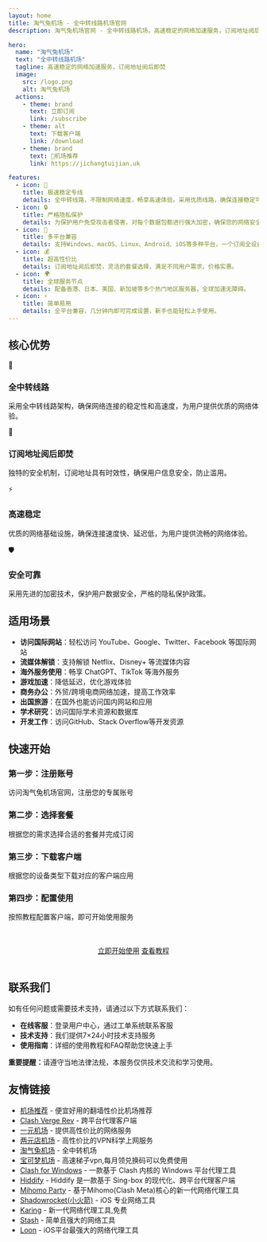 ```yaml
---
layout: home
title: 淘气兔机场 - 全中转线路机场官网
description: 淘气兔机场官网 - 全中转线路机场，高速稳定的网络加速服务，订阅地址阅后即焚。支持Windows、macOS、Linux、Android、iOS等多平台。

hero:
  name: "淘气兔机场"
  text: "全中转线路机场"
  tagline: 高速稳定的网络加速服务，订阅地址阅后即焚
  image:
    src: /logo.png
    alt: 淘气兔机场
  actions:
    - theme: brand
      text: 立即订阅
      link: /subscribe
    - theme: alt
      text: 下载客户端
      link: /download
    - theme: brand
      text: 🎉机场推荐
      link: https://jichangtuijian.uk

features:
  - icon: 🚀
    title: 极速稳定专线
    details: 全中转线路，不限制网络速度，畅享高速体验。采用优质线路，确保连接稳定可靠。
  - icon: 🔒
    title: 严格隐私保护
    details: 为保护用户免受攻击者侵害，对每个数据包都进行强大加密，确保您的网络安全。
  - icon: 📱
    title: 多平台兼容
    details: 支持Windows、macOS、Linux、Android、iOS等多种平台，一个订阅全设备使用。
  - icon: 💰
    title: 超高性价比
    details: 订阅地址阅后即焚，灵活的套餐选择，满足不同用户需求，价格实惠。
  - icon: 🌍
    title: 全球服务节点
    details: 配备香港、日本、美国、新加坡等多个热门地区服务器，全球加速无障碍。
  - icon: ⚡
    title: 简单易用
    details: 全平台兼容，几分钟内即可完成设置，新手也能轻松上手使用。
---
```


## 核心优势

<div class="features-grid">
  <div class="feature-item">
    <div class="icon">🎯</div>
    <div>
      <h3>全中转线路</h3>
      <p>采用全中转线路架构，确保网络连接的稳定性和高速度，为用户提供优质的网络体验。</p>
    </div>
  </div>
  
  <div class="feature-item">
    <div class="icon">🔐</div>
    <div>
      <h3>订阅地址阅后即焚</h3>
      <p>独特的安全机制，订阅地址具有时效性，确保用户信息安全，防止滥用。</p>
    </div>
  </div>
  
  <div class="feature-item">
    <div class="icon">⚡</div>
    <div>
      <h3>高速稳定</h3>
      <p>优质的网络基础设施，确保连接速度快、延迟低，为用户提供流畅的网络体验。</p>
    </div>
  </div>
  
  <div class="feature-item">
    <div class="icon">🛡️</div>
    <div>
      <h3>安全可靠</h3>
      <p>采用先进的加密技术，保护用户数据安全，严格的隐私保护政策。</p>
    </div>
  </div>
</div>

## 适用场景

- **访问国际网站**：轻松访问 YouTube、Google、Twitter、Facebook 等国际网站
- **流媒体解锁**：支持解锁 Netflix、Disney+ 等流媒体内容
- **海外服务使用**：畅享 ChatGPT、TikTok 等海外服务
- **游戏加速**：降低延迟，优化游戏体验
- **商务办公**：外贸/跨境电商网络加速，提高工作效率
- **出国旅游**：在国外也能访问国内网站和应用
- **学术研究**：访问国际学术资源和数据库
- **开发工作**：访问GitHub、Stack Overflow等开发资源

## 快速开始

<div class="tutorial-steps">
  <div class="tutorial-step">
    <h3>第一步：注册账号</h3>
    <p>访问淘气兔机场官网，注册您的专属账号</p>
  </div>
  
  <div class="tutorial-step">
    <h3>第二步：选择套餐</h3>
    <p>根据您的需求选择合适的套餐并完成订阅</p>
  </div>
  
  <div class="tutorial-step">
    <h3>第三步：下载客户端</h3>
    <p>根据您的设备类型下载对应的客户端应用</p>
  </div>
  
  <div class="tutorial-step">
    <h3>第四步：配置使用</h3>
    <p>按照教程配置客户端，即可开始使用服务</p>
  </div>
</div>

<div style="text-align: center; margin: 48px 0;">
  <a href="/subscribe" class="custom-button">立即开始使用</a>
  <a href="/tutorial/windows" class="custom-button secondary">查看教程</a>
</div>

## 联系我们

如有任何问题或需要技术支持，请通过以下方式联系我们：

- **在线客服**：登录用户中心，通过工单系统联系客服
- **技术支持**：我们提供7×24小时技术支持服务
- **使用指南**：详细的使用教程和FAQ帮助您快速上手

<div class="warning-box">
<strong>重要提醒：</strong>请遵守当地法律法规，本服务仅供技术交流和学习使用。
</div>

## 友情链接

- [机场推荐](https://jichangtuijian.uk) - 便宜好用的翻墙性价比机场推荐
- [Clash Verge Rev](https://clash-verge-rev.org/) - 跨平台代理客户端
- [一元机场](https://1rmb.org/) - 提供高性价比的网络服务
- [两元店机场](https://2yuan.uk) - 高性价比的VPN科学上网服务
- [淘气兔机场](https://taoqitu.uk/) - 全中转机场
- [宝可梦机场](https://baokemeng.bid) - 高速梯子vpn,每月领兑换码可以免费使用
- [Clash for Windows](https://clashcn.org) - 一款基于 Clash 内核的 Windows 平台代理工具
- [Hiddify](https://hiddifycn.org) - Hiddify 是一款基于 Sing-box 的现代化、跨平台代理客户端
- [Mihomo Party](https://mihomo.bid) - 基于Mihomo(Clash Meta)核心的新一代网络代理工具
- [Shadowrocket(小火箭)](https://xiaohuojian.uk) - iOS 专业网络工具
- [Karing](https://karing.uk) - 新一代网络代理工具,免费
- [Stash](https://stashapp.uk) - 简单且强大的网络工具
- [Loon](https://nsloon.uk) - iOS平台最强大的网络代理工具

